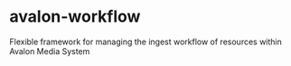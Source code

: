 avalon-workflow
================
Flexible framework for managing the ingest workflow of resources within Avalon Media System
